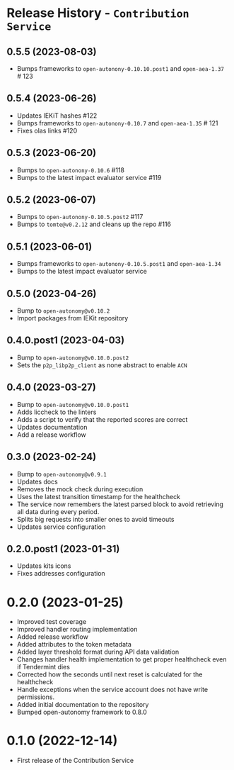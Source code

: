 # Release History - `Contribution Service`

## 0.5.5 (2023-08-03)

- Bumps frameworks to `open-autonony-0.10.10.post1` and `open-aea-1.37` # 123

## 0.5.4 (2023-06-26)

- Updates IEKiT hashes #122
- Bumps frameworks to `open-autonony-0.10.7` and `open-aea-1.35` # 121
- Fixes olas links #120

## 0.5.3 (2023-06-20)

- Bumps to `open-autonony-0.10.6` #118
- Bumps to the latest impact evaluator service #119

## 0.5.2 (2023-06-07)

- Bumps to `open-autonony-0.10.5.post2` #117
- Bumps to `tomte@v0.2.12` and cleans up the repo #116

## 0.5.1 (2023-06-01)

- Bumps frameworks to `open-autonony-0.10.5.post1` and `open-aea-1.34`
- Bumps to the latest impact evaluator service

## 0.5.0 (2023-04-26)

- Bump to `open-autonomy@v0.10.2`
- Import packages from IEKit repository

## 0.4.0.post1 (2023-04-03)

- Bump to `open-autonomy@v0.10.0.post2`
- Sets the `p2p_libp2p_client` as none abstract to enable `ACN`

## 0.4.0 (2023-03-27)

- Bump to `open-autonomy@v0.10.0.post1`
- Adds liccheck to the linters
- Adds a script to verify that the reported scores are correct
- Updates documentation
- Add a release workflow

## 0.3.0 (2023-02-24)

- Bump to `open-autonomy@v0.9.1`
- Updates docs
- Removes the mock check during execution
- Uses the latest transition timestamp for the healthcheck
- The service now remembers the latest parsed block to avoid retrieving all data during every period.
- Splits big requests into smaller ones to avoid timeouts
- Updates service configuration

## 0.2.0.post1 (2023-01-31)

- Updates kits icons
- Fixes addresses configuration

# 0.2.0 (2023-01-25)

- Improved test coverage
- Improved handler routing implementation
- Added release workflow
- Added attributes to the token metadata
- Added layer threshold format during API data validation
- Changes handler health implementation to get proper healthcheck even if Tendermint dies
- Corrected how the seconds until next reset is calculated for the healthcheck
- Handle exceptions when the service account does not have write permissions.
- Added initial documentation to the repository
- Bumped open-autonomy framework to 0.8.0


# 0.1.0 (2022-12-14)

- First release of the Contribution Service
